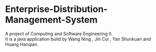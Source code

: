 # Enterprise-Distribution-Management-System
A project of Computing and Software Engineering II.<br>
It is a java application build by Wang Ning , Jin Cui , Yan Shunkuan and Huang Hanqian.

